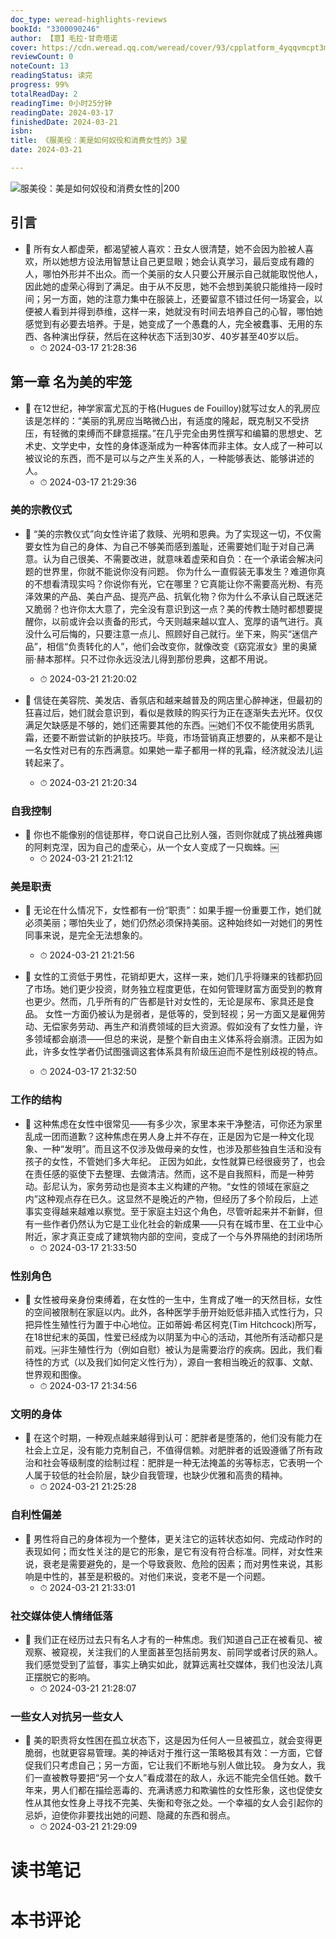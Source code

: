 ```yaml
---
doc_type: weread-highlights-reviews
bookId: "3300090246"
author: 【意】毛拉·甘奇塔诺
cover: https://cdn.weread.qq.com/weread/cover/93/cpplatform_4yqqvmcpt3m2ae1apjxatr/t7_cpplatform_4yqqvmcpt3m2ae1apjxatr1709797242.jpg
reviewCount: 0
noteCount: 13
readingStatus: 读完
progress: 99%
totalReadDay: 2
readingTime: 0小时25分钟
readingDate: 2024-03-17
finishedDate: 2024-03-21
isbn: 
title: 《服美役：美是如何奴役和消费女性的》3星
date: 2024-03-21

---
```


![ 服美役：美是如何奴役和消费女性的|200](https://cdn.weread.qq.com/weread/cover/93/cpplatform_4yqqvmcpt3m2ae1apjxatr/t7_cpplatform_4yqqvmcpt3m2ae1apjxatr1709797242.jpg)


## 引言


- 📌 所有女人都虚荣，都渴望被人喜欢：丑女人很清楚，她不会因为脸被人喜欢，所以她想方设法用智慧让自己更显眼；她会认真学习，最后变成有趣的人，哪怕外形并不出众。而一个美丽的女人只要公开展示自己就能取悦他人，因此她的虚荣心得到了满足。由于从不反思，她不会想到美貌只能维持一段时间；另一方面，她的注意力集中在服装上，还要留意不错过任何一场宴会，以便被人看到并得到恭维，这样一来，她就没有时间去培养自己的心智，哪怕她感觉到有必要去培养。于是，她变成了一个愚蠢的人，完全被蠢事、无用的东西、各种演出俘获，然后在这种状态下活到30岁、40岁甚至40岁以后。 
    - ⏱ 2024-03-17 21:28:36 
## 第一章 名为美的牢笼


- 📌 在12世纪，神学家富尤瓦的于格(Hugues de Fouilloy)就写过女人的乳房应该是怎样的：“美丽的乳房应当略微凸出，有适度的隆起，既克制又不受挤压，有轻微的束缚而不肆意摇摆。”在几乎完全由男性撰写和编纂的思想史、艺术史、文学史中，女性的身体逐渐成为一种客体而非主体。女人成了一种可以被议论的东西，而不是可以与之产生关系的人，一种能够表达、能够讲述的人。 
    - ⏱ 2024-03-17 21:29:36 
### 美的宗教仪式


- 📌 “美的宗教仪式”向女性许诺了救赎、光明和恩典。为了实现这一切，不仅需要女性为自己的身体、为自己不够美而感到羞耻，还需要她们耻于对自己满意。认为自己很美、不需要改进，就意味着虚荣和自负：在一个承诺会解决问题的世界里，你就不能说你没有问题。
你为什么一直假装无事发生？难道你真的不想看清现实吗？你说你有光，它在哪里？它真能让你不需要高光粉、有亮泽效果的产品、美白产品、提亮产品、抗氧化物？你为什么不承认自己既迷茫又脆弱？也许你太大意了，完全没有意识到这一点？美的传教士随时都想要提醒你，以前或许会以责备的形式，今天则越来越以宜人、宽厚的语气进行。真没什么可后悔的，只要注意一点儿、照顾好自己就行。坐下来，购买“迷信产品”，相信“负责转化的人”，他们会改变你，就像改变《窈窕淑女》里的奥黛丽·赫本那样。只不过你永远没法儿得到那份恩典，这都不用说。 
    - ⏱ 2024-03-21 21:20:02 

- 📌 信徒在美容院、美发店、香氛店和越来越普及的网店里心醉神迷，但最初的狂喜过后，她们就会意识到，看似是救赎的购买行为正在逐渐失去光环。仅仅满足欠缺感是不够的，她们还需要其他的东西。￼她们不仅不能使用劣质乳霜，还要不断尝试新的护肤技巧。毕竟，市场营销真正想要的，从来都不是让一名女性对已有的东西满意。如果她一辈子都用一样的乳霜，经济就没法儿运转起来了。 
    - ⏱ 2024-03-21 21:20:34 
### 自我控制


- 📌 你也不能像别的信徒那样，夸口说自己比别人强，否则你就成了挑战雅典娜的阿剌克涅，因为自己的虚荣心，从一个女人变成了一只蜘蛛。￼ 
    - ⏱ 2024-03-21 21:21:12 
### 美是职责


- 📌 无论在什么情况下，女性都有一份“职责”：如果手握一份重要工作，她们就必须美丽；哪怕失业了，她们仍然必须保持美丽。这种始终如一对她们的男性同事来说，是完全无法想象的。 
    - ⏱ 2024-03-21 21:21:56 

- 📌 女性的工资低于男性，花销却更大，这样一来，她们几乎将赚来的钱都扔回了市场。她们更少投资，财务独立程度更低，在如何管理财富方面受到的教育也更少。然而，几乎所有的广告都是针对女性的，无论是尿布、家具还是食品。
  女性一方面仍被认为是弱者，是低等的，受到轻视；另一方面又是雇佣劳动、无偿家务劳动、再生产和消费领域的巨大资源。假如没有了女性力量，许多领域都会崩溃——但总的来说，是整个新自由主义体系将会崩溃。正因为如此，许多女性学者仍试图强调这套体系具有阶级压迫而不是性别歧视的特点。 
    - ⏱ 2024-03-17 21:32:50 
### 工作的结构


- 📌 这种焦虑在女性中很常见——有多少次，家里本来干净整洁，可你还为家里乱成一团而道歉？这种焦虑在男人身上并不存在，正是因为它是一种文化现象、一种“发明”。而且这不仅涉及做母亲的女性，也涉及那些独自生活和没有孩子的女性，不管她们多大年纪。
  正因为如此，女性就算已经很疲劳了，也会在责任感的驱使下去整理、去做清洁。然而，这不是自我照料，而是一种劳动。彭尼认为，家务劳动也是资本主义构建的产物。“女性的领域在家庭之内”这种观点存在已久。这显然不是晚近的产物，但经历了多个阶段后，上述事实变得越来越难以察觉。至于家庭主妇这个角色，尽管听起来并不新鲜，但有一些作者仍然认为它是工业化社会的新成果——只有在城市里、在工业中心附近，家才真正变成了建筑物内部的空间，变成了一个与外界隔绝的封闭场所 
    - ⏱ 2024-03-17 21:33:50 
### 性别角色


- 📌 女性被母亲身份束缚着，在女性的一生中，生育成了唯一的天然目标，女性的空间被限制在家庭以内。此外，各种医学手册开始贬低非插入式性行为，只把异性生殖性行为置于中心地位。正如蒂姆·希区柯克(Tim Hitchcock)所写，在18世纪末的英国，性爱已经成为以阴茎为中心的活动，其他所有活动都只是前戏。￼非生殖性行为（例如自慰）被认为是需要治疗的疾病。因此，我们看待性的方式（以及我们如何定义性行为），源自一套相当晚近的叙事、文献、世界观和图像。 
    - ⏱ 2024-03-17 21:34:56 
### 文明的身体


- 📌 在这个时期，一种观点越来越得到认可：肥胖者是堕落的，他们没有能力在社会上立足，没有能力克制自己，不值得信赖。对肥胖者的诋毁遵循了所有政治和社会等级制度的绘制过程：肥胖是一种无法掩盖的劣等标志，它表明一个人属于较低的社会阶层，缺少自我管理，也缺少优雅和高贵的精神。 
    - ⏱ 2024-03-21 21:25:28 
### 自利性偏差


- 📌 男性将自己的身体视为一个整体，更关注它的运转状态如何、完成动作时的表现如何；而女性关注的是它的形象，是它有没有符合标准。同样，对女性来说，衰老是需要避免的，是一个导致衰败、危险的因素；而对男性来说，其影响是中性的，甚至是积极的。对他们来说，变老不是一个问题。 
    - ⏱ 2024-03-21 21:33:01 
### 社交媒体使人情绪低落


- 📌 我们正在经历过去只有名人才有的一种焦虑。我们知道自己正在被看见、被观察、被窥视，关注我们的人里面甚至包括前男友、前同学或者讨厌的熟人。我们感觉受到了监督，事实上确实如此，就算远离社交媒体，我们也没法儿真正摆脱它的影响。 
    - ⏱ 2024-03-21 21:28:07 
### 一些女人对抗另一些女人


- 📌 美的职责将女性困在孤立状态下，这是因为任何人一旦被孤立，就会变得更脆弱，也就更容易管理。美的神话对于推行这一策略极其有效：一方面，它督促我们只考虑自己；另一方面，它让我们不断地与别人做比较。
  身为女人，我们一直被教导要把“另一个女人”看成潜在的敌人，永远不能完全信任她。数千年来，男人们都在描绘恶毒的、充满诱惑力和欺骗性的女性形象，这也促使女性从其他女性身上寻找不完美、失衡和夸张之处。一个幸福的女人会引起你的忌妒，迫使你非要找出她的问题、隐藏的东西和弱点。 
    - ⏱ 2024-03-21 21:29:09 

# 读书笔记


# 本书评论

